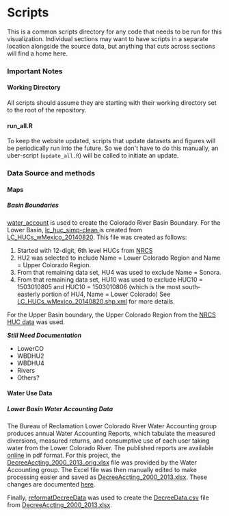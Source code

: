Scripts
=======

This is a common scripts directory for any code that needs to be run for 
this visualization.  Individual sections may want to have scripts in a 
separate location alongside the source data, but anything that cuts 
across sections will find a home here.

### Important Notes

#### Working Directory

All scripts should assume they are starting with their working directory 
set to the root of the repository. 

#### run_all.R

To keep the website updated, scripts that update datasets and figures will 
be periodically run into the future. So we don't have to do this manually, 
an uber-script (`update_all.R`) will be called to initiate an update. 

### Data Source and methods

#### Maps

##### Basin Boundaries 
[water_account](R/water_account.R) is used to create the Colorado River Basin Boundary. For the Lower Basin, [lc_huc_simp-clean ](../src_data/CO_WBD/lc_huc_simp-clean.shp) is created from [LC_HUCs_wMexico_20140820](../src_data/CO_WBD/LC_UC_HUCs_wMexico_20140820.shp). This file was created as follows:
1. Started with 12-digit, 6th level HUCs from [NRCS](http://www.nrcs.usda.gov/wps/portal/nrcs/detail/national/water/watersheds/?cid=nrcs143_021630)
1. HU2 was selected to include Name = Lower Colorado Region and Name = Upper Colorado Region. 
1. From that remaining data set, HU4 was used to exclude Name = Sonora. 
1. From that remaining data set, HU10 was used to exclude HUC10 = 1503010805 and HUC10 = 1503010806 (which is the most south-easterly portion of HU4, Name = Lower Colorado)
See [LC_HUCs_wMexico_20140820.shp.xml](../src_data/CO_WBD/LC_UC_HUCs_wMexico_20140820.shp.xml) for more details.

For the Upper Basin boundary, the Upper Colorado Region from the [NRCS HUC data](http://www.nrcs.usda.gov/wps/portal/nrcs/detail/national/water/watersheds/?cid=nrcs143_021630) was used.

***Still Need Documentation*** 
* LowerCO
* WBDHU2
* WBDHU4
* Rivers
* Others?

#### Water Use Data

##### Lower Basin Water Accounting Data

The Bureau of Reclamation Lower Colorado River Water Accounting group produces annual Water Accounting Reports, which tabulate the measured diversions, measured returns, and consumptive use of each user taking water from the Lower Colorado River. The published reports are available [online](http://www.usbr.gov/lc/region/g4000/wtracct.html#decree) in pdf format. For this project, the [DecreeAccting_2000_2013_orig.xlsx](../src_data/LBDecreeAccounting/DecreeAccting_2000_2013_orig.xlsx) file was provided by the Water Accounting group. The Excel file was then manually edited to make processing easier and saved as [DecreeAccting_2000_2013.xlsx](../src_data/LBDecreeAccounting/DecreeAccting_2000_2013.xlsx). These changes are documented [here](../src_data/LBDecreeAccounting/).

Finally, [reformatDecreeData](R/reformatDecreeData.R) was used to create the [DecreeData.csv](../src_data/LBDecreeAccounting/DecreeData.csv) file from [DecreeAccting_2000_2013.xlsx](../src_data/LBDecreeAccounting/DecreeAccting_2000_2013.xlsx).
